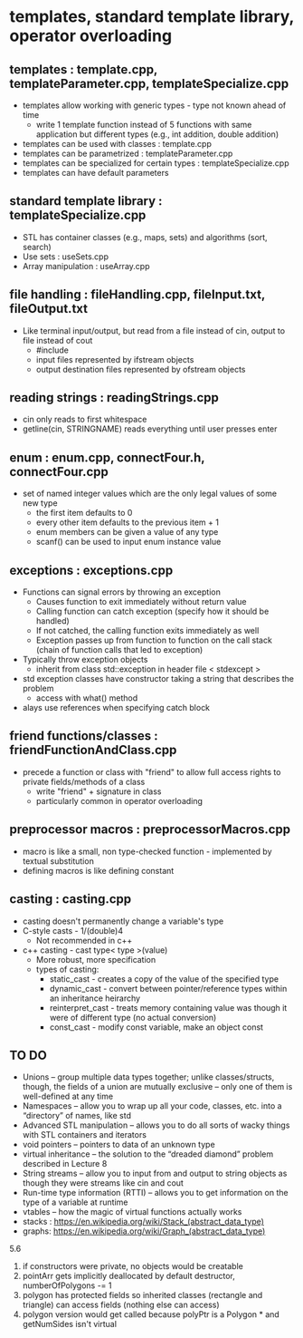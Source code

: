 # templates, standard template library, operator overloading

## templates : template.cpp, templateParameter.cpp, templateSpecialize.cpp

- templates allow working with generic types - type not known ahead of time
  - write 1 template function instead of 5 functions with same application but different types (e.g., int addition, double addition)
- templates can be used with classes : template.cpp
- templates can be parametrized : templateParameter.cpp
- templates can be specialized for certain types : templateSpecialize.cpp
- templates can have default parameters 

## standard template library : templateSpecialize.cpp

- STL has container classes (e.g., maps, sets) and algorithms (sort, search)
- Use sets : useSets.cpp
- Array manipulation : useArray.cpp

## file handling : fileHandling.cpp, fileInput.txt, fileOutput.txt

- Like terminal input/output, but read from a file instead of cin, output to file instead of cout
  - #include <fstream>
  - input files represented by ifstream objects
  - output destination files represented by ofstream objects

## reading strings : readingStrings.cpp

- cin only reads to first whitespace
- getline(cin, STRINGNAME) reads everything until user presses enter

## enum : enum.cpp, connectFour.h, connectFour.cpp

- set of named integer values which are the only legal values of some new type
  - the first item defaults to 0
  - every other item defaults to the previous item + 1
  - enum members can be given a value of any type
  - scanf() can be used to input enum instance value

## exceptions : exceptions.cpp

- Functions can signal errors by throwing an exception
  - Causes function to exit immediately without return value
  - Calling function can catch exception (specify how it should be handled)
  - If not catched, the calling function exits immediately as well
  - Exception passes up from function to function on the call stack (chain of function calls that led to exception)
- Typically throw exception objects
  - inherit from class std::exception in header file < stdexcept >
- std exception classes have constructor taking a string that describes the problem
  - access with what() method
- alays use references when specifying catch block

## friend functions/classes : friendFunctionAndClass.cpp

- precede a function or class with "friend" to allow full access rights to private fields/methods of a class
  - write "friend" + signature in class
  - particularly common in operator overloading

## preprocessor macros : preprocessorMacros.cpp

- macro is like a small, non type-checked function - implemented by textual substitution
- defining macros is like defining constant

## casting : casting.cpp

- casting doesn't permanently change a variable's type
- C-style casts - 1/(double)4
  - Not recommended in c++
- c++ casting - cast type< type >(value)
  - More robust, more specification
  - types of casting:
    - static_cast - creates a copy of the value of the specified type
    - dynamic_cast - convert between pointer/reference types within an inheritance heirarchy
    - reinterpret_cast - treats memory containing value was though it were of different type (no actual conversion)
    - const_cast - modify const variable, make an object const

## TO DO
- Unions – group multiple data types together; unlike classes/structs, though, the fields of a union are mutually exclusive – only one of them is well-defined at any time
- Namespaces – allow you to wrap up all your code, classes, etc. into a “directory” of names, like std
- Advanced STL manipulation – allows you to do all sorts of wacky things with STL containers and iterators
- void pointers – pointers to data of an unknown type
- virtual inheritance – the solution to the “dreaded diamond” problem described in Lecture 8
- String streams – allow you to input from and output to string objects as though they were streams like cin and cout
- Run-time type information (RTTI) – allows you to get information on the type of a variable at runtime
- vtables – how the magic of virtual functions actually works
- stacks : https://en.wikipedia.org/wiki/Stack_(abstract_data_type)
- graphs: https://en.wikipedia.org/wiki/Graph_(abstract_data_type)

5.6
1. if constructors were private, no objects would be creatable
2. pointArr gets implicitly deallocated by default destructor, numberOfPolygons -= 1
3. polygon has protected fields so inherited classes (rectangle and triangle) can access fields (nothing else can access)
4. polygon version would get called because polyPtr is a Polygon * and getNumSides isn't virtual